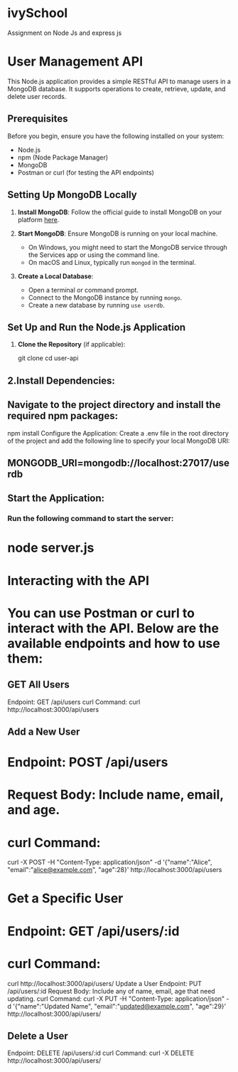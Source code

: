 # ivySchool
Assignment on Node Js and express js
# User Management API

This Node.js application provides a simple RESTful API to manage users in a MongoDB database. It supports operations to create, retrieve, update, and delete user records.

## Prerequisites

Before you begin, ensure you have the following installed on your system:
- Node.js
- npm (Node Package Manager)
- MongoDB
- Postman or curl (for testing the API endpoints)

## Setting Up MongoDB Locally

1. **Install MongoDB**: Follow the official guide to install MongoDB on your platform [here](https://docs.mongodb.com/manual/installation/).

2. **Start MongoDB**: Ensure MongoDB is running on your local machine.
   - On Windows, you might need to start the MongoDB service through the Services app or using the command line.
   - On macOS and Linux, typically run `mongod` in the terminal.

3. **Create a Local Database**:
   - Open a terminal or command prompt.
   - Connect to the MongoDB instance by running `mongo`.
   - Create a new database by running `use userdb`.

## Set Up and Run the Node.js Application

1. **Clone the Repository** (if applicable):
  
   git clone <repository-url>
   cd user-api
## 2.Install Dependencies:
## Navigate to the project directory and install the required npm packages:
npm install
Configure the Application:
Create a .env file in the root directory of the project and add the following line to specify your local MongoDB URI:

## MONGODB_URI=mongodb://localhost:27017/userdb
## Start the Application:
### Run the following command to start the server:

# node server.js
# Interacting with the API
# You can use Postman or curl to interact with the API. Below are the available endpoints and how to use them:

## GET All Users
Endpoint: GET /api/users
curl Command:
curl http://localhost:3000/api/users
## Add a New User
# Endpoint: POST /api/users
# Request Body: Include name, email, and age.
# curl Command:
curl -X POST -H "Content-Type: application/json" -d '{"name":"Alice", "email":"alice@example.com", "age":28}' http://localhost:3000/api/users
# Get a Specific User
# Endpoint: GET /api/users/:id
# curl Command:
curl http://localhost:3000/api/users/<user-id>
Update a User
Endpoint: PUT /api/users/:id
Request Body: Include any of name, email, age that need updating.
curl Command:
curl -X PUT -H "Content-Type: application/json" -d '{"name":"Updated Name", "email":"updated@example.com", "age":29}' http://localhost:3000/api/users/<user-id>
## Delete a User
Endpoint: DELETE /api/users/:id
curl Command:
curl -X DELETE http://localhost:3000/api/users/<user-id>
